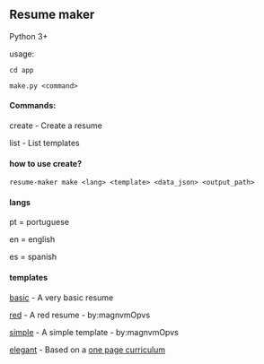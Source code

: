 ## Resume maker

Python 3+

usage:
```
cd app

make.py <command>
```

#### Commands:
  create - Create a resume

  list - List templates


#### how to use create?
```
resume-maker make <lang> <template> <data_json> <output_path>
```

#### langs
pt = portuguese

en = english

es = spanish


#### templates
[basic](examples/basic.pdf) - A very basic resume

[red](examples/red.pdf) - A red resume - by:magnvmOpvs

[simple](examples/simple.pdf) - A simple template - by:magnvmOpvs

[elegant](examples/elegant.pdf) - Based on a [one page curriculum](https://css-tricks.com/one-page-resume-site/)
